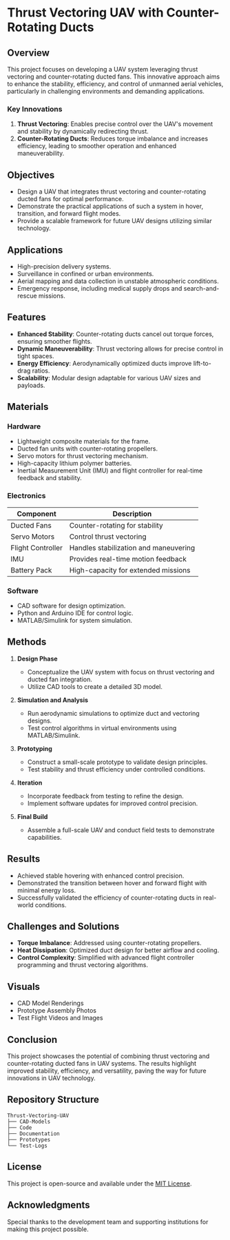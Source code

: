 # Thrust Vectoring UAV with Counter-Rotating Ducts

## Overview
This project focuses on developing a UAV system leveraging thrust vectoring and counter-rotating ducted fans. This innovative approach aims to enhance the stability, efficiency, and control of unmanned aerial vehicles, particularly in challenging environments and demanding applications.

### Key Innovations
1. **Thrust Vectoring**: Enables precise control over the UAV's movement and stability by dynamically redirecting thrust.
2. **Counter-Rotating Ducts**: Reduces torque imbalance and increases efficiency, leading to smoother operation and enhanced maneuverability.

## Objectives
- Design a UAV that integrates thrust vectoring and counter-rotating ducted fans for optimal performance.
- Demonstrate the practical applications of such a system in hover, transition, and forward flight modes.
- Provide a scalable framework for future UAV designs utilizing similar technology.

## Applications
- High-precision delivery systems.
- Surveillance in confined or urban environments.
- Aerial mapping and data collection in unstable atmospheric conditions.
- Emergency response, including medical supply drops and search-and-rescue missions.

## Features
- **Enhanced Stability**: Counter-rotating ducts cancel out torque forces, ensuring smoother flights.
- **Dynamic Maneuverability**: Thrust vectoring allows for precise control in tight spaces.
- **Energy Efficiency**: Aerodynamically optimized ducts improve lift-to-drag ratios.
- **Scalability**: Modular design adaptable for various UAV sizes and payloads.

## Materials
### Hardware
- Lightweight composite materials for the frame.
- Ducted fan units with counter-rotating propellers.
- Servo motors for thrust vectoring mechanism.
- High-capacity lithium polymer batteries.
- Inertial Measurement Unit (IMU) and flight controller for real-time feedback and stability.

### Electronics
| Component               | Description                          |
|-------------------------|--------------------------------------|
| Ducted Fans             | Counter-rotating for stability      |
| Servo Motors            | Control thrust vectoring            |
| Flight Controller       | Handles stabilization and maneuvering|
| IMU                     | Provides real-time motion feedback  |
| Battery Pack            | High-capacity for extended missions |

### Software
- CAD software for design optimization.
- Python and Arduino IDE for control logic.
- MATLAB/Simulink for system simulation.

## Methods
1. **Design Phase**
   - Conceptualize the UAV system with focus on thrust vectoring and ducted fan integration.
   - Utilize CAD tools to create a detailed 3D model.

2. **Simulation and Analysis**
   - Run aerodynamic simulations to optimize duct and vectoring designs.
   - Test control algorithms in virtual environments using MATLAB/Simulink.

3. **Prototyping**
   - Construct a small-scale prototype to validate design principles.
   - Test stability and thrust efficiency under controlled conditions.

4. **Iteration**
   - Incorporate feedback from testing to refine the design.
   - Implement software updates for improved control precision.

5. **Final Build**
   - Assemble a full-scale UAV and conduct field tests to demonstrate capabilities.

## Results
- Achieved stable hovering with enhanced control precision.
- Demonstrated the transition between hover and forward flight with minimal energy loss.
- Successfully validated the efficiency of counter-rotating ducts in real-world conditions.

## Challenges and Solutions
- **Torque Imbalance**: Addressed using counter-rotating propellers.
- **Heat Dissipation**: Optimized duct design for better airflow and cooling.
- **Control Complexity**: Simplified with advanced flight controller programming and thrust vectoring algorithms.

## Visuals
- CAD Model Renderings
- Prototype Assembly Photos
- Test Flight Videos and Images

## Conclusion
This project showcases the potential of combining thrust vectoring and counter-rotating ducted fans in UAV systems. The results highlight improved stability, efficiency, and versatility, paving the way for future innovations in UAV technology.

## Repository Structure
```
Thrust-Vectoring-UAV
├── CAD-Models
├── Code
├── Documentation
├── Prototypes
└── Test-Logs
```

## License
This project is open-source and available under the [MIT License](LICENSE).

## Acknowledgments
Special thanks to the development team and supporting institutions for making this project possible.
